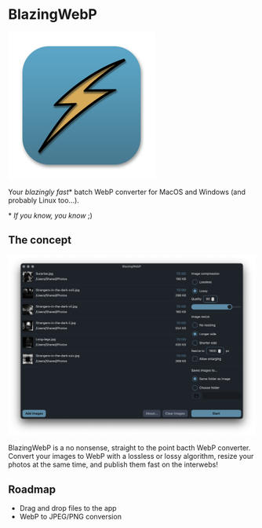# BlazingWebP

![BlazingWebP logo](/static/Icon_300.png 'BlazingWebP')

Your _blazingly fast_\* batch WebP converter for MacOS and Windows (and probably Linux too...).

\* _If you know, you know_ ;)

## The concept

![BlazingWebP](/static/BlazingWebP.png 'BlazingWebP')

BlazingWebP is a no nonsense, straight to the point bacth WebP converter. Convert your images to WebP with a lossless or lossy algorithm, resize your photos at the same time, and publish them fast on the interwebs!

## Roadmap

- Drag and drop files to the app
- WebP to JPEG/PNG conversion
